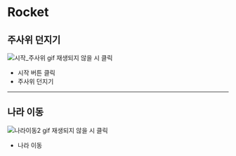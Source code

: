 # Rocket


## 주사위 던지기
![시작_주사위](https://github.com/SidViciouz/Rocket/assets/70373435/008a6355-a44b-43ab-82ac-a89685f3fbcc)
gif 재생되지 않을 시 클릭

* 시작 버튼 클릭
* 주사위 던지기


---------------


## 나라 이동
![나라이동2](https://github.com/SidViciouz/Rocket/assets/70373435/43c03c01-029c-459f-8a76-b84f5330ebb5)
gif 재생되지 않을 시 클릭

* 나라 이동

